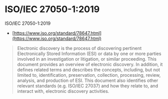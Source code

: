 # ISO/IEC 27050-1:2019

ISO/IEC 27050-1:2019

- [https://www.iso.org/standard/78647.html](https://www.iso.org/standard/78647.html)

> Electronic discovery is the process of discovering pertinent Electronically Stored Information (ESI) or data by one or more parties involved in an investigation or litigation, or similar proceeding. This document provides an overview of electronic discovery. In addition, it defines related terms and describes the concepts, including, but not limited to, identification, preservation, collection, processing, review, analysis, and production of ESI. This document also identifies other relevant standards (e.g. ISO/IEC 27037) and how they relate to, and interact with, electronic discovery activities.
